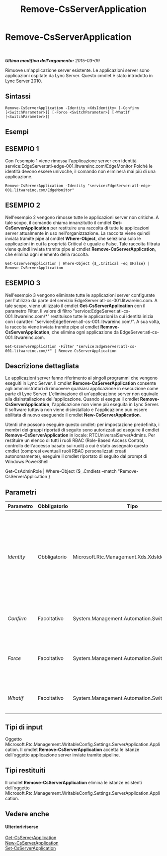 ﻿---
title: Remove-CsServerApplication
TOCTitle: Remove-CsServerApplication
ms:assetid: 55325d8c-9c67-4e88-868d-ce62bc11322e
ms:mtpsurl: https://technet.microsoft.com/it-it/library/Gg398366(v=OCS.15)
ms:contentKeyID: 49300561
ms.date: 08/24/2015
mtps_version: v=OCS.15
ms.translationtype: HT
---

# Remove-CsServerApplication

 

_**Ultima modifica dell'argomento:** 2015-03-09_

Rimuove un'applicazione server esistente. Le applicazioni server sono applicazioni ospitate da Lync Server. Questo cmdlet è stato introdotto in Lync Server 2010.

## Sintassi

    Remove-CsServerApplication -Identity <XdsIdentity> [-Confirm [<SwitchParameter>]] [-Force <SwitchParameter>] [-WhatIf [<SwitchParameter>]]

## Esempi

## ESEMPIO 1

Con l'esempio 1 viene rimossa l'applicazione server con identità service:EdgeServer:atl-edge-001.litwareinc.com/EdgeMonitor Poiché le identità devono essere univoche, il comando non eliminerà mai più di una applicazione.

    Remove-CsServerApplication -Identity "service:EdgeServer:atl-edge-001.litwareinc.com/EdgeMonitor"

## ESEMPIO 2

Nell'esempio 2 vengono rimosse tutte le applicazioni server non critiche. A tale scopo, il comando chiama innanzitutto il cmdlet **Get-CsServerApplication** per restituire una raccolta di tutte le applicazioni server attualmente in uso nell'organizzazione. La raccolta viene quindi inviata tramite pipe al cmdlet **Where-Object**, che seleziona solo le applicazioni in cui la proprietà Critical è uguale a False. Tale raccolta filtrata viene quindi inviata tramite pipe al cmdlet **Remove-CsServerApplication**, che elimina ogni elemento della raccolta.

    Get-CsServerApplication | Where-Object {$_.Critical -eq $False} | Remove-CsServerApplication

## ESEMPIO 3

Nell'esempio 3 vengono eliminate tutte le applicazioni server configurate per l'utilizzo da parte del servizio EdgeServer:atl-cs-001.litwareinc.com. A tale scopo, viene utilizzato il cmdlet **Get-CsServerApplication** con il parametro Filter. Il valore di filtro "service:EdgeServer:atl-cs-001.litwareinc.com/\*" restituisce tutte le applicazioni la cui identità inizia con i caratteri "service:EdgeServer:atl-cs-001.litwareinc.com/". A sua volta, la raccolta viene inviata tramite pipe al cmdlet **Remove-CsServerApplication**, che elimina ogni applicazione da EdgeServer:atl-cs-001.litwareinc.com.

    Get-CsServerApplication -Filter "service:EdgeServer:atl-cs-001.litwareinc.com/*" | Remove-CsServerApplication

## Descrizione dettagliata

Le applicazioni server fanno riferimento ai singoli programmi che vengono eseguiti in Lync Server. Il cmdlet **Remove-CsServerApplication** consente agli amministratori di rimuovere qualsiasi applicazione in esecuzione come parte di Lync Server. L'eliminazione di un'applicazione server non equivale alla disinstallazione dell'applicazione. Quando si esegue il cmdlet **Remove-CsServerApplication**, l'applicazione non viene più eseguita in Lync Server. Il software tuttavia non viene disinstallato e l'applicazione può essere abilitata di nuovo eseguendo il cmdlet **New-CsServerApplication**.

Utenti che possono eseguire questo cmdlet: per impostazione predefinita, i membri dei gruppi riportati di seguito sono autorizzati ad eseguire il cmdlet **Remove-CsServerApplication** in locale: RTCUniversalServerAdmins. Per restituire un elenco di tutti i ruoli RBAC (Role-Based Access Control, controllo dell'accesso basato sui ruoli) a cui è stato assegnato questo cmdlet (compresi eventuali ruoli RBAC personalizzati creati autonomamente), eseguire il cmdlet riportato di seguito dal prompt di Windows PowerShell:

Get-CsAdminRole | Where-Object {$\_.Cmdlets –match "Remove-CsServerApplication }

## Parametri


<table>
<colgroup>
<col style="width: 25%" />
<col style="width: 25%" />
<col style="width: 25%" />
<col style="width: 25%" />
</colgroup>
<thead>
<tr class="header">
<th>Parametro</th>
<th>Obbligatorio</th>
<th>Tipo</th>
<th>Descrizione</th>
</tr>
</thead>
<tbody>
<tr class="odd">
<td><p><em>Identity</em></p></td>
<td><p>Obbligatorio</p></td>
<td><p>Microsoft.Rtc.Management.Xds.XdsIdentity</p></td>
<td><p>Un identificatore univoco per l'applicazione server da rimuovere. Le identità delle applicazioni server sono composte dal servizio in cui è ospitata l'applicazione seguito dal nome dell'applicazione. Ad esempio, il server applicazioni denominato QoEAgent può avere un'identità analoga alla seguente: service:Registrar:atl-cs-001.litwareinc.com/QoEAgent.</p></td>
</tr>
<tr class="even">
<td><p><em>Confirm</em></p></td>
<td><p>Facoltativo</p></td>
<td><p>System.Management.Automation.SwitchParameter</p></td>
<td><p>Viene visualizzata una richiesta di conferma prima di eseguire il comando.</p></td>
</tr>
<tr class="odd">
<td><p><em>Force</em></p></td>
<td><p>Facoltativo</p></td>
<td><p>System.Management.Automation.SwitchParameter</p></td>
<td><p>Consente di evitare la visualizzazione di qualunque messaggio di errore non grave che potrebbe essere generato nel corso dell'esecuzione del comando.</p></td>
</tr>
<tr class="even">
<td><p><em>WhatIf</em></p></td>
<td><p>Facoltativo</p></td>
<td><p>System.Management.Automation.SwitchParameter</p></td>
<td><p>Descrive ciò che accadrebbe se si eseguisse il comando senza eseguirlo realmente.</p></td>
</tr>
</tbody>
</table>


## Tipi di input

Oggetto Microsoft.Rtc.Management.WritableConfig.Settings.ServerApplication.Application. Il cmdlet **Remove-CsServerApplication** accetta le istanze dell'oggetto applicazione server inviate tramite pipeline.

## Tipi restituiti

Il cmdlet **Remove-CsServerApplication** elimina le istanze esistenti dell'oggetto Microsoft.Rtc.Management.WritableConfig.Settings.ServerApplication.Application.

## Vedere anche

#### Ulteriori risorse

[Get-CsServerApplication](get-csserverapplication.md)  
[New-CsServerApplication](new-csserverapplication.md)  
[Set-CsServerApplication](set-csserverapplication.md)

